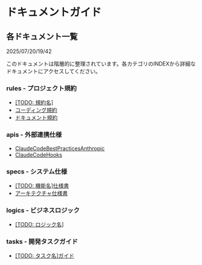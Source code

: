 # ドキュメントガイド

## 各ドキュメント一覧

2025/07/20/19/42

このドキュメントは階層的に整理されています。各カテゴリのINDEXから詳細なドキュメントにアクセスしてください。

### rules - プロジェクト規約
- [[TODO: 規約名]](@vibes/rules/_template.md)
- [コーディング規約](@vibes/rules/coding_standards.md)
- [ドキュメント規約](@vibes/rules/documentation_standards.md)

### apis - 外部連携仕様
- [ClaudeCodeBestPracticesAnthropic](@vibes/apis/ClaudeCodeBestPracticesAnthropic.md)
- [ClaudeCodeHooks](@vibes/apis/ClaudeCodeHooks.md)

### specs - システム仕様
- [[TODO: 機能名]仕様書](@vibes/specs/_template.md)
- [アーキテクチャ仕様書](@vibes/specs/architecture.md)

### logics - ビジネスロジック
- [[TODO: ロジック名]](@vibes/logics/_template.md)

### tasks - 開発タスクガイド
- [[TODO: タスク名]ガイド](@vibes/tasks/_template.md)


